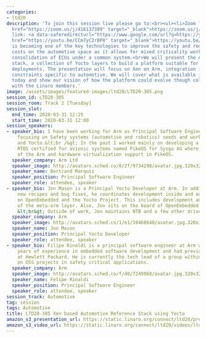 ```yaml
---
categories:
- ltd20
description: 'To join this session live please go to:<br><ul><li>Zoom link: <a data-saferedirecturl="https://www.google.com/url?q=https://zoom.us/j/416137389&source=gmail&ust=1585401852554000&usg=AFQjCNEvotXYGsD2CoO6t0tJM8Qu-0cNvQ"
  href="https://zoom.us/j/416137389" target="_blank">https://zoom.us/j/416137389</a></li><li>YouTube
  link: <a data-saferedirecturl="https://www.google.com/url?q=https://youtu.be/CCm7yC2rBP8&source=gmail&ust=1585401852554000&usg=AFQjCNFp_x1uyGDxV94OjPicADxi7bEKNQ"
  href="https://youtu.be/CCm7yC2rBP8" target="_blank">https://youtu.be/CCm7yC2rBP8</a><br><br><br></li></ul>Description:<br><br>Virtualization
  is becoming one of the key technologies to improve the safety and reduce development
  costs on the automotive space as it allows for mixed criticality workloads and the
  consolidation of ECUs under a common system.<br>We will present the Automotive reference
  stack, a collection of Yocto layers to build a platform suitable for safety critical
  deployments. The presentation will focus on Xen on Arm, integration in Yocto and
  constraints specific to automotive. We will cover what is available in meta-arm
  today and show our vision of how the platform could evolve though collaboration
  with the Linaro members.'
image: /assets/images/featured-images/ltd20/LTD20-305.png
session_id: LTD20-305
session_room: Track 2 [Tuesday]
session_slot:
  end_time: 2020-03-31 12:25
  start_time: 2020-03-31 12:00
session_speakers:
- speaker_bio: I have been working for Arm as Principal Software Engineer since mid-2019
    focusing on Safety systems (automotive and robotics) needs and working with Xen
    and Yocto.&lt;br /&gt; In the past I worked mainly on developing a proprietary
    RTOS certified for avionic systems named PikeOS for Sysgo AG where I was responsible
    of the Arm and hardware virtualization support in PikeOS.
  speaker_company: Arm Ltd
  speaker_image: http://avatars.sched.co/8/2f/9734298/avatar.jpg.320x320px.jpg?8ef
  speaker_name: Bertrand Marquis
  speaker_position: Principal Software Engineer
  speaker_role: attendee, speaker
- speaker_bio: Jon Mason is a Principal Yocto Developer at Arm. In addition to writing
    new recipes and bug fixes, he coordinates development inside and outside of Arm
    on OpenEmbedded and the Yocto Project. This includes development and maintenance
    of the meta-arm layer. Also, Jon sits on the board of OpenEmbedded.&lt;br&gt;
    &lt;br&gt; Outside of work, Jon maintains NTB and a few other drivers in Linux.
  speaker_company: Arm
  speaker_image: http://avatars.sched.co/1/e1/10468648/avatar.jpg.320x320px.jpg?a46
  speaker_name: Jon Mason
  speaker_position: Principal Yocto Developer
  speaker_role: attendee, speaker
- speaker_bio: Filipe Rinaldi is a principal software engineer at Arm with over 14
    years of experience in embedded software development and had previously worked
    at Hewlett Packard. He is currently the tech lead of a group within Arm working
    on OSS projects in safety critical applications.
  speaker_company: Arm
  speaker_image: http://avatars.sched.co/f/d0/7249968/avatar.jpg.320x320px.jpg?dc5
  speaker_name: Felipe Rinaldi
  speaker_position: Principal Software Engineer
  speaker_role: attendee, speaker
session_track: Automotive
tag: session
tags: Automotive
title: LTD20-305 Xen based Automotive Reference Stack using Yocto
amazon_s3_presentation_url: https://static.linaro.org/connect/ltd20/presentations/LTD20-305-0.pdf
amazon_s3_video_url: https://static.linaro.org/connect/ltd20/videos/ltd20-305.mp4
---
```

